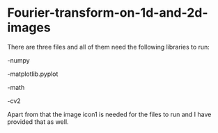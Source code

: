 # Fourier-transform-on-1d-and-2d-images





There are three files and all of them need the following libraries to run:

-numpy

-matplotlib.pyplot

-math

-cv2

Apart from that the image icon1 is needed for the files to run and I have provided that as well.



















